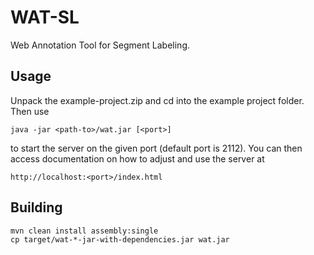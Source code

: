 WAT-SL
======
Web Annotation Tool for Segment Labeling.

Usage
-----
Unpack the example-project.zip and cd into the example project folder. Then use

    java -jar <path-to>/wat.jar [<port>]

to start the server on the given port (default port is 2112). You can then access documentation on how to adjust and use the server at

    http://localhost:<port>/index.html


Building
--------

    mvn clean install assembly:single
    cp target/wat-*-jar-with-dependencies.jar wat.jar 



